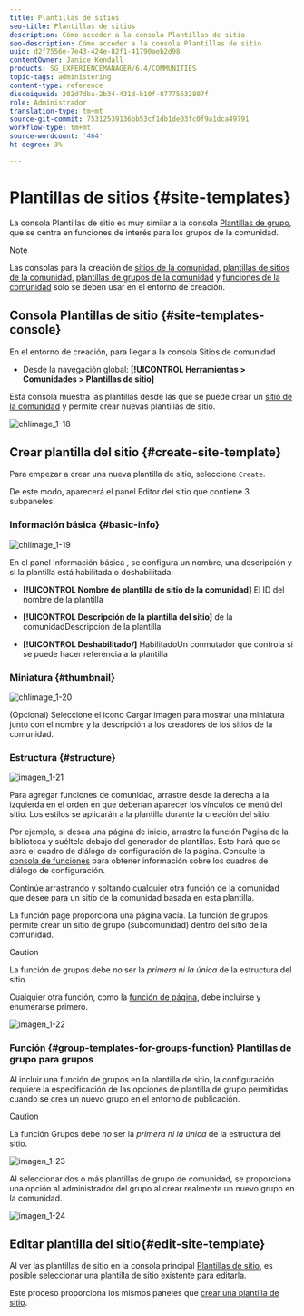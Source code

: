 ```yaml
---
title: Plantillas de sitios
seo-title: Plantillas de sitios
description: Cómo acceder a la consola Plantillas de sitio
seo-description: Cómo acceder a la consola Plantillas de sitio
uuid: d2f7556e-7e43-424e-82f1-41790aeb2d98
contentOwner: Janice Kendall
products: SG_EXPERIENCEMANAGER/6.4/COMMUNITIES
topic-tags: administering
content-type: reference
discoiquuid: 202d7dba-2b34-431d-b10f-87775632807f
role: Administrador
translation-type: tm+mt
source-git-commit: 75312539136bb53cf1db1de03fc0f9a1dca49791
workflow-type: tm+mt
source-wordcount: '464'
ht-degree: 3%

---
```



# Plantillas de sitios {#site-templates}

La consola Plantillas de sitio es muy similar a la consola [Plantillas de grupo](tools-groups.md), que se centra en funciones de interés para los grupos de la comunidad.

>[!NOTE]
>
>Las consolas para la creación de [sitios de la comunidad](sites-console.md), [plantillas de sitios de la comunidad](sites.md), [plantillas de grupos de la comunidad](tools-groups.md) y [funciones de la comunidad](functions.md) solo se deben usar en el entorno de creación.

## Consola Plantillas de sitio {#site-templates-console}

En el entorno de creación, para llegar a la consola Sitios de comunidad

* Desde la navegación global: **[!UICONTROL Herramientas > Comunidades > Plantillas de sitio]**

Esta consola muestra las plantillas desde las que se puede crear un [sitio de la comunidad](sites-console.md) y permite crear nuevas plantillas de sitio.

![chlimage_1-18](assets/chlimage_1-18.png)

## Crear plantilla del sitio {#create-site-template}

Para empezar a crear una nueva plantilla de sitio, seleccione `Create`.

De este modo, aparecerá el panel Editor del sitio que contiene 3 subpaneles:

### Información básica {#basic-info}

![chlimage_1-19](assets/chlimage_1-19.png)

En el panel Información básica , se configura un nombre, una descripción y si la plantilla está habilitada o deshabilitada:

* **[!UICONTROL Nombre de plantilla de sitio de la comunidad]**
El ID del nombre de la plantilla

* **[!UICONTROL Descripción de la plantilla del sitio]**
de la comunidadDescripción de la plantilla

* **[!UICONTROL Deshabilitado/]**
HabilitadoUn conmutador que controla si se puede hacer referencia a la plantilla

### Miniatura    {#thumbnail}

![chlimage_1-20](assets/chlimage_1-20.png)

(Opcional) Seleccione el icono Cargar imagen para mostrar una miniatura junto con el nombre y la descripción a los creadores de los sitios de la comunidad.

### Estructura {#structure}

![imagen_1-21](assets/chlimage_1-21.png)

Para agregar funciones de comunidad, arrastre desde la derecha a la izquierda en el orden en que deberían aparecer los vínculos de menú del sitio. Los estilos se aplicarán a la plantilla durante la creación del sitio.

Por ejemplo, si desea una página de inicio, arrastre la función Página de la biblioteca y suéltela debajo del generador de plantillas. Esto hará que se abra el cuadro de diálogo de configuración de la página. Consulte la [consola de funciones](functions.md) para obtener información sobre los cuadros de diálogo de configuración.

Continúe arrastrando y soltando cualquier otra función de la comunidad que desee para un sitio de la comunidad basada en esta plantilla.

La función page proporciona una página vacía. La función de grupos permite crear un sitio de grupo (subcomunidad) dentro del sitio de la comunidad.

>[!CAUTION]
>
>La función de grupos debe *no* ser la *primera ni la única* de la estructura del sitio.
>
>Cualquier otra función, como la [función de página](functions.md#page-function), debe incluirse y enumerarse primero.

![imagen_1-22](assets/chlimage_1-22.png)

### Función {#group-templates-for-groups-function} Plantillas de grupo para grupos

Al incluir una función de grupos en la plantilla de sitio, la configuración requiere la especificación de las opciones de plantilla de grupo permitidas cuando se crea un nuevo grupo en el entorno de publicación.

>[!CAUTION]
>
>La función Grupos debe *no* ser la *primera ni la única* de la estructura del sitio.

![imagen_1-23](assets/chlimage_1-23.png)

Al seleccionar dos o más plantillas de grupo de comunidad, se proporciona una opción al administrador del grupo al crear realmente un nuevo grupo en la comunidad.

![imagen_1-24](assets/chlimage_1-24.png)

## Editar plantilla del sitio{#edit-site-template}

Al ver las plantillas de sitio en la consola principal [Plantillas de sitio](#site-templates-console), es posible seleccionar una plantilla de sitio existente para editarla.

Este proceso proporciona los mismos paneles que [crear una plantilla de sitio](#create-site-template).
